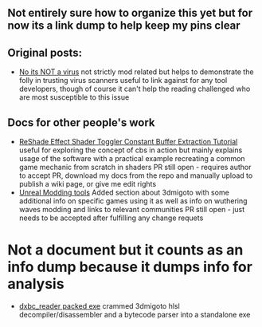 ## Not entirely sure how to organize this yet but for now its a link dump to help keep my pins clear

## Original posts: 
* [No its NOT a virus](https://github.com/elbadcode/NoItsNotaVirus/blob/main/README.md)
  not strictly mod related but helps to demonstrate the folly in trusting virus scanners
  useful to link against for any tool developers, though of course it can't help the reading challenged who are most susceptible to this issue

## Docs for other people's work 
* [ReShade Effect Shader Toggler Constant Buffer Extraction Tutorial](https://github.com/elbadcode/ReshadeEffectShaderToggler/wiki/Constant-Buffer-Extraction-in-Action)
  useful for exploring the concept of cbs in action but mainly explains usage of the software
  with a practical example recreating a common game mechanic from scratch in shaders
  PR still open - requires author to accept PR, download my docs from the repo and manually upload to publish a wiki page, or give me edit rights
* [Unreal Modding tools](https://github.com/elbadcode/UE-Modding-Tools)
  Added section about 3dmigoto with some additional info on specific games using it as well as info on wuthering waves modding and links to relevant communities
  PR still open - just needs to be accepted after fulfilling any change requets

# Not a document but it counts as an info dump because it dumps info for analysis 
* [dxbc_reader packed exe](https://github.com/elbadcode/dxbc_reader)
  crammed 3dmigoto hlsl decompiler/disassembler and a bytecode parser into a standalone exe
